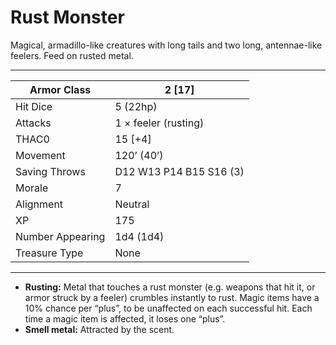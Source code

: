 # Rust Monster

Magical, armadillo-like creatures with long tails and two long, antennae-like feelers. Feed on rusted metal.

------

| Armor Class     | 2 [17]                  |
| ---------------- | ----------------------- |
| Hit Dice         | 5 (22hp)                |
| Attacks          | 1 × feeler (rusting)    |
| THAC0            | 15 [+4]                 |
| Movement         | 120’ (40’)              |
| Saving Throws    | D12 W13 P14 B15 S16 (3) |
| Morale           | 7                       |
| Alignment        | Neutral                 |
| XP               | 175                     |
| Number Appearing | 1d4 (1d4)               |
| Treasure Type    | None                    |

------

- **Rusting:** Metal that touches a rust monster (e.g. weapons that hit it, or armor struck by a feeler) crumbles instantly to rust. Magic items have a 10% chance per “plus”, to be unaffected on each successful hit. Each time a magic item is affected, it loses one “plus”.
- **Smell metal:** Attracted by the scent.